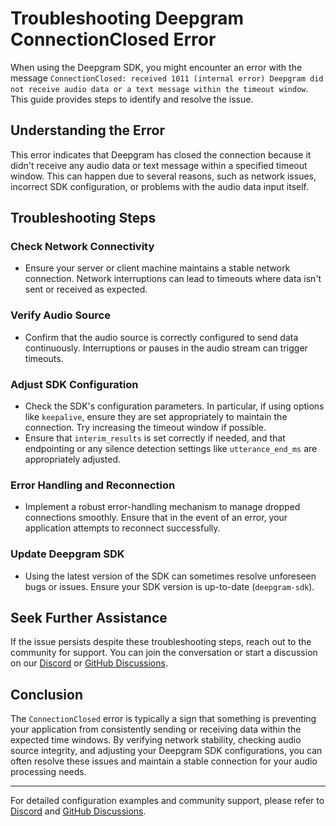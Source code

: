 # Troubleshooting Deepgram ConnectionClosed Error

When using the Deepgram SDK, you might encounter an error with the message `ConnectionClosed: received 1011 (internal error) Deepgram did not receive audio data or a text message within the timeout window`. This guide provides steps to identify and resolve the issue.

## Understanding the Error
This error indicates that Deepgram has closed the connection because it didn't receive any audio data or text message within a specified timeout window. This can happen due to several reasons, such as network issues, incorrect SDK configuration, or problems with the audio data input itself.

## Troubleshooting Steps

### Check Network Connectivity

- Ensure your server or client machine maintains a stable network connection. Network interruptions can lead to timeouts where data isn't sent or received as expected.

### Verify Audio Source

- Confirm that the audio source is correctly configured to send data continuously. Interruptions or pauses in the audio stream can trigger timeouts.

### Adjust SDK Configuration

- Check the SDK's configuration parameters. In particular, if using options like `keepalive`, ensure they are set appropriately to maintain the connection. Try increasing the timeout window if possible.
- Ensure that `interim_results` is set correctly if needed, and that endpointing or any silence detection settings like `utterance_end_ms` are appropriately adjusted.

### Error Handling and Reconnection

- Implement a robust error-handling mechanism to manage dropped connections smoothly. Ensure that in the event of an error, your application attempts to reconnect successfully.

### Update Deepgram SDK

- Using the latest version of the SDK can sometimes resolve unforeseen bugs or issues. Ensure your SDK version is up-to-date (`deepgram-sdk`).

## Seek Further Assistance
If the issue persists despite these troubleshooting steps, reach out to the community for support. You can join the conversation or start a discussion on our [Discord](https://discord.gg/deepgram) or [GitHub Discussions](https://github.com/orgs/deepgram/discussions).

## Conclusion
The `ConnectionClosed` error is typically a sign that something is preventing your application from consistently sending or receiving data within the expected time windows. By verifying network stability, checking audio source integrity, and adjusting your Deepgram SDK configurations, you can often resolve these issues and maintain a stable connection for your audio processing needs.

---

For detailed configuration examples and community support, please refer to [Discord](https://discord.gg/deepgram) and [GitHub Discussions](https://github.com/orgs/deepgram/discussions).